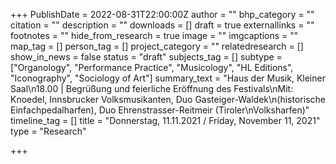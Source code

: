+++
PublishDate = 2022-08-31T22:00:00Z
author = ""
bhp_category = ""
citation = ""
description = ""
downloads = []
draft = true
externallinks = ""
footnotes = ""
hide_from_research = true
image = ""
imgcaptions = ""
map_tag = []
person_tag = []
project_category = ""
relatedresearch = []
show_in_news = false
status = "draft"
subjects_tag = []
subtype = ["Organology", "Performance Practice", "Musicology", "HL Editions", "Iconography", "Sociology of Art"]
summary_text = "Haus der Musik, Kleiner Saal\n18.00 | Begrüßung und feierliche Eröffnung des Festivals\nMit: Knoedel, Innsbrucker Volksmusikanten, Duo Gasteiger-Waldek\n(historische Einfachpedalharfen), Duo Ehrenstrasser-Reitmeir (Tiroler\nVolksharfen)"
timeline_tag = []
title = "Donnerstag, 11.11.2021 / Friday, November 11, 2021"
type = "Research"

+++

